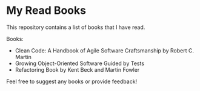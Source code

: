 # My Read Books

This repository contains a list of books that I have read. 

Books:
* Clean Code: A Handbook of Agile Software Craftsmanship by Robert C. Martin
* Growing Object-Oriented Software Guided by Tests
* Refactoring Book by Kent Beck and Martin Fowler

Feel free to suggest any books or provide feedback!
